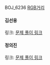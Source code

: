 BOJ_6236 [RGB거리](https://www.acmicpc.net/problem/1149)<br>

#### 김선웅
링크: [문제 풀이 링크](https://github.com/dnd2dnd/coding-test/blob/f45a1ea602cdd8812679a6dfee7ac14ad6816b34/src/com/solution/baekjoon/dp/BOJ1149.java)

#### 정의진
링크: [문제 풀이 링크]()
